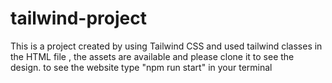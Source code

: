 # tailwind-project
This is a project created by using Tailwind CSS and used tailwind classes in the HTML file , the assets are available and please clone it to see the design.
to see the website type "npm run start" in your terminal

